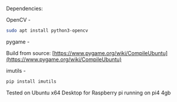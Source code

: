 Dependencies:

OpenCV -
```sh
sudo apt install python3-opencv
```

pygame -

Build from source: [https://www.pygame.org/wiki/CompileUbuntu](https://www.pygame.org/wiki/CompileUbuntu)

imutils -
```sh
pip install imutils
```

Tested on Ubuntu x64 Desktop for Raspberry pi running on pi4 4gb
